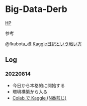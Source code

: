 # Big-Data-Derb

[HP](https://www.kaggle.com/competitions/big-data-derby-2022)

参考

@fkubota_様
[Kaggle日記という戦い方](https://zenn.dev/fkubota/articles/3d8afb0e919b555ef068)

## Log

### 20220814
- 今日から本格的に開始する
- 環境構築から入る
- [Colab で Kaggle (N番煎じ)](https://zenn.dev/mst8823/articles/da505dcf45474f)
